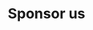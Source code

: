 ---
layout: sponsor
title: Sponsor us
permalink: /sponsors
redirect_from: "/partnerwithus"
excerpt: "Sponsorship is an effective way to promote your brand and attract top talent—we have over 600 undergraduates, 250 postgraduates, and a large network of alumni in our 2600+ member Facebook group to advertise your internships, grad-schemes and jobs."
show-in-nav: true

intro:
  title: We connect top students with innovative brands.
  buttons:
    - text: Get involved
      theme: dark
      location: "#get-involved"
      file: false

past-sponsors:
  - number: 1
    content: 
    - name: Bloomberg
      logo: /assets/images/contrib/sponsorship-page/sponsor-logos/bloomberg.svg
      url: "https://www.bloomberg.com/europe"
    - name: Optiver
      logo: /assets/images/contrib/sponsorship-page/sponsor-logos/optiver.svg
      url: "https://optiver.com/"
    - name: Visa
      logo: /assets/images/contrib/sponsorship-page/sponsor-logos/visa.svg
      url: "https://visa.co.uk/"
    - name: TPP
      logo: /assets/images/contrib/sponsorship-page/sponsor-logos/tpp.svg
      url: "https://tpp-careers.com/"
    - name: Microsoft
      logo: /assets/images/contrib/sponsorship-page/sponsor-logos/microsoft.svg
      url: "https://microsoft.com/"
    - name: Dyson
      logo: /assets/images/contrib/sponsorship-page/sponsor-logos/dyson.svg
      url: "https://www.dyson.co.uk/en"
      
  - number: 2
    content:
    - name: BAE Systems
      logo: /assets/images/contrib/sponsorship-page/sponsor-logos/bae.svg
      url: "https://www.baesystems.com/en/home"
    - name: Boeing
      logo: /assets/images/contrib/sponsorship-page/sponsor-logos/boeing.svg
      url: "https://www.boeing.com/"
    - name: Just Eat
      logo: /assets/images/contrib/sponsorship-page/sponsor-logos/just-eat.svg
      url: "https://www.just-eat.co.uk/"
    - name: Morgan Stanley
      logo: /assets/images/contrib/sponsorship-page/sponsor-logos/morgan-stanley.svg
      url: https://www.morganstanley.com/
    - name: ARM
      logo: /assets/images/contrib/sponsorship-page/sponsor-logos/arm.svg
      url: "https://www.arm.com/"
    - name: Graphcore
      logo: /assets/images/contrib/sponsorship-page/sponsor-logos/graphcore.svg
      url: "https://www.graphcore.ai/"

  - number: 3
    content:
    - name: NVIDIA
      logo: /assets/images/contrib/sponsorship-page/sponsor-logos/nvidia.svg
      url: "https://www.nvidia.com/en-gb/"
    - name: PWC
      logo: /assets/images/contrib/sponsorship-page/sponsor-logos/pwc.svg
      url: "https://www.pwc.co.uk/"
    - name: Amazon
      logo: /assets/images/contrib/sponsorship-page/sponsor-logos/amazon.svg
      url: "https://www.amazon.co.uk/"
    - name: Deloitte
      logo: /assets/images/contrib/sponsorship-page/sponsor-logos/deloitte.svg
      url: "https://www2.deloitte.com/uk/en.html"
    - name: Oracle
      logo: /assets/images/contrib/sponsorship-page/sponsor-logos/oracle.svg
      url: "https://www.oracle.com/index.html"
    - name: Lloyds Banking Group
      logo: /assets/images/contrib/sponsorship-page/sponsor-logos/lloyds-banking.svg
      url: "https://www.lloydsbankinggroup.com/"

long-intro:
  title: "Why CSS?"
  quote: "Lorem ipsum dolor sit amet, consectetur adipiscing elit. Maecenas in mauris dapibus, iaculis odio ut,
    commodo magna."
  quote-author: "Joe Bloggs, job title @ Company"

talks:
  title: Give a tech-talk
  image: /assets/images/contrib/sponsorship-page/tech-talk.png
  image-alt: A picture of a tech-talk we've hosted in the past

outreach: 
  title: Outreach
  link: "#"
  image: "/assets/images/contrib/sponsorship-page/digimakers.jpg"
  image-alt: "A picture of a DigiMakers outreach event we've helped with."
---